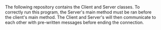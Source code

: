 The following repository contains the Client and Server classes. To correctly run this program, the Server's main method must be ran before the client's main method.
The Client and Server's will then communicate to each other with pre-written messages before ending the connection.
